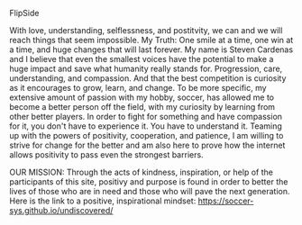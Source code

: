 FlipSide


With love, understanding, selflessness, and postitvity, we can and we will reach things that seem impossible. 
My Truth: One smile at a time, one win at a time, and huge changes that will last forever.
My name is Steven Cardenas and I believe that even the smallest voices have the potential to make a huge impact and save what humanity really stands for. Progression, care, understanding, and compassion. And that the best competition is curiosity as it encourages to grow, learn, and change.
To be more specific, my extensive amount of passion with my hobby, soccer, has allowed me to become a better person off the field, with my curiosity by learning from other better players.
In order to fight for something and have compassion for it, you don't have to experience it. You have to understand it.
Teaming up with the powers of positivity, cooperation, and patience, I am willing to strive for change for the better and am also here to prove how the internet allows positivity to pass even the strongest barriers.




OUR MISSION: Through the acts of kindness, inspiration, or help of the participants of this site, positivy and purpose is found in order to better the lives of those who are in need and those who will pave the next generation.
Here is the link to a positive, inspirational mindset: 
https://soccer-sys.github.io/undiscovered/
   